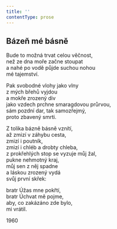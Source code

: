 ```yaml
---
title: ''
contentType: prose
---
```


## Bázeň mé básně

Bude to možná trvat celou věčnost,  
než ze dna moře začne stoupat  
a nahé po vodě půjde suchou nohou  
mé tajemství.

Pak svobodné vlohy jako vlny  
z mých břehů vyjdou  
a mokře zrozený div  
jako vzdech prchne smaragdovou průrvou,  
sám pozdní dar, tak samozřejmý,  
proto zbavený smrti.

Z tolika bázně básně vznítí,  
až zmizí v záhybu cesta,  
zmizí i poutník,  
zmizí i chléb a drobty chleba,  
z prokřehlých stop se vyzuje můj žal,  
pukne nehmotný kraj,  
můj sen z něj spadne  
a láskou zrozený vydá  
svůj první skřek:

bratr Úžas mne pokřtí,  
bratr Úchvat mě pojme,  
aby, co zakázáno zde bylo,  
mi vrátil.

1960
